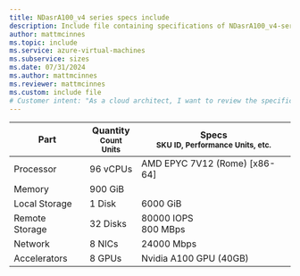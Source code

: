 ```yaml
---
title: NDasrA100_v4 series specs include
description: Include file containing specifications of NDasrA100_v4-series VM sizes.
author: mattmcinnes
ms.topic: include
ms.service: azure-virtual-machines
ms.subservice: sizes
ms.date: 07/31/2024
ms.author: mattmcinnes
ms.reviewer: mattmcinnes
ms.custom: include file
# Customer intent: "As a cloud architect, I want to review the specifications for the NDasrA100_v4 series VMs, so that I can assess their capabilities for processing and high-performance workloads in my infrastructure."
---
```

| Part | Quantity <br><sup>Count Units | Specs <br><sup>SKU ID, Performance Units, etc.  |
|---|---|---|
| Processor      |  96 vCPUs     | AMD EPYC 7V12 (Rome) [x86-64] |
| Memory         |  900 GiB        |    |
| Local Storage  |  1 Disk         |  6000 GiB  |
| Remote Storage |  32 Disks  | 80000 IOPS <br> 800 MBps |
| Network        |  8 NICs        |  24000 Mbps |
| Accelerators   |  8 GPUs            | Nvidia A100 GPU (40GB)    |

